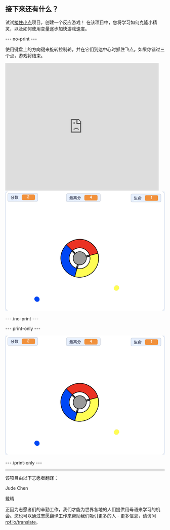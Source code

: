 ## 接下来还有什么？

试试[接住小点](https://projects.raspberrypi.org/zh-CN/projects/catch-the-dots?utm_source=pathway&utm_medium=whatnext&utm_campaign=projects)项目，创建一个反应游戏！ 在该项目中，您将学习如何克隆小精灵，以及如何使用变量逐步加快游戏速度。

--- no-print ---

使用键盘上的方向键来旋转控制轮，并在它们到达中心时抓住飞点。如果你错过三个点，游戏将结束。

<div class="scratch-preview">
  <iframe allowtransparency="true" width="485" height="402" src="https://scratch.mit.edu/projects/embed/252923761/?autostart=false" frameborder="0" scrolling="no"></iframe>
  <img src="images/dots-final.png">
</div>

--- /no-print ---

--- print-only ---

![点截图](images/dots-final.png)

--- /print-only ---


***
该项目由以下志愿者翻译：

Jude Chen

戴晴

正因为志愿者们的辛勤工作，我们才能为世界各地的人们提供用母语来学习的机会。您也可以通过志愿翻译工作来帮助我们吸引更多的人 - 更多信息，请访问[rpf.io/translate](https://rpf.io/translate)。